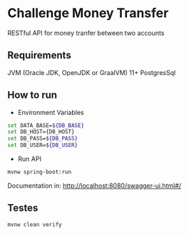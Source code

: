 # Challenge Money Transfer   

RESTful API for money tranfer between two accounts

## Requirements

JVM (Oracle JDK, OpenJDK or GraalVM) 11+ 
PostgresSql


## How to run

- Environment Variables 

```bash
set DATA_BASE=${DB_BASE}
set DB_HOST={DB_HOST}
set DB_PASS=${DB_PASS}
set DB_USER=${DB_USER}
```
- Run API

```bash
mvnw spring-boot:run
```


Documentation in: [http://localhost:8080/swagger-ui.html#/](http://localhost:8081/swagger-ui.html#/)


## Testes 

```bash
mvnw clean verify
```
